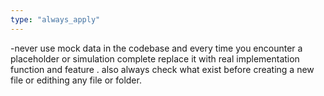 ```yaml
---
type: "always_apply"
---
```


-never use mock data in the codebase  and every time you encounter a placeholder or simulation  complete replace it with real implementation function and feature . also always check what exist before creating a new file or edithing any file or folder.
